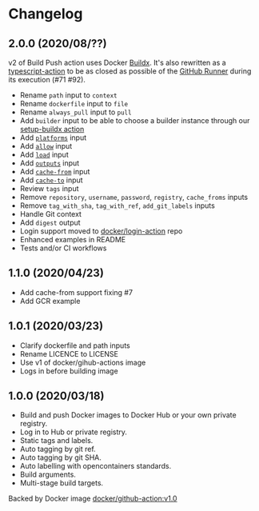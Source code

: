 # Changelog

## 2.0.0 (2020/08/??)

v2 of Build Push action uses Docker [Buildx](https://github.com/docker/buildx). It's also rewritten as
a [typescript-action](https://github.com/actions/typescript-action/) to be as closed as possible of
the [GitHub Runner](https://github.com/actions/virtual-environments) during its execution (#71 #92).

* Rename `path` input to `context`
* Rename `dockerfile` input to `file`
* Rename `always_pull` input to `pull`
* Add `builder` input to be able to choose a builder instance through our [setup-buildx action](https://github.com/docker/setup-buildx-action)
* Add [`platforms`](https://github.com/docker/buildx#---platformvaluevalue) input
* Add [`allow`](https://github.com/docker/buildx#--allowentitlement) input
* Add [`load`](https://github.com/docker/buildx#--load) input
* Add [`outputs`](https://github.com/docker/buildx#-o---outputpath-typetypekeyvalue) input
* Add [`cache-from`](https://github.com/docker/buildx#--cache-fromnametypetypekeyvalue) input
* Add [`cache-to`](https://github.com/docker/buildx#--cache-tonametypetypekeyvalue) input
* Review `tags` input
* Remove `repository`, `username`, `password`, `registry`, `cache_froms` inputs
* Remove `tag_with_sha`, `tag_with_ref`, `add_git_labels` inputs
* Handle Git context
* Add `digest` output
* Login support moved to [docker/login-action](https://github.com/docker/login-action) repo
* Enhanced examples in README
* Tests and/or CI workflows

## 1.1.0 (2020/04/23)

* Add cache-from support fixing #7
* Add GCR example

## 1.0.1 (2020/03/23)

* Clarify dockerfile and path inputs
* Rename LICENCE to LICENSE
* Use v1 of docker/gihub-actions image
* Logs in before building image

## 1.0.0 (2020/03/18)

* Build and push Docker images to Docker Hub or your own private registry.
* Log in to Hub or private registry.
* Static tags and labels.
* Auto tagging by git ref.
* Auto tagging by git SHA.
* Auto labelling with opencontainers standards.
* Build arguments.
* Multi-stage build targets.

Backed by Docker image [docker/github-action:v1.0](https://hub.docker.com/repository/docker/docker/github-actions/)
